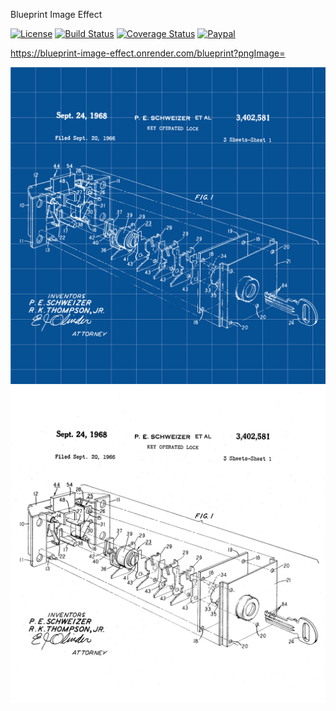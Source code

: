  Blueprint Image Effect

[![License](https://img.shields.io/github/license/saspes/blueprint-image-effect.svg)](https://opensource.org/licenses/MIT) [![Build Status](https://travis-ci.org/SasPes/blueprint-image-effect.svg?branch=master)](https://travis-ci.org/SasPes/blueprint-image-effect) [![Coverage Status](https://coveralls.io/repos/github/SasPes/blueprint-image-effect/badge.svg?branch=master)](https://coveralls.io/github/SasPes/blueprint-image-effect?branch=master) [![Paypal](https://img.shields.io/badge/donate-PayPal-blue.svg)](https://www.paypal.com/cgi-bin/webscr?cmd=_donations&business=TRTGCN324YEXA&currency_code=EUR&source=url)

https://blueprint-image-effect.onrender.com/blueprint?pngImage=

![blueprint](/examples/blueprint.png) ![no-blueprint](/examples/US3402581-drawings-page.png)
